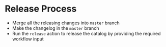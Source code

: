 # Release Process

- Merge all the releasing changes into `master` branch
- Make the changelog in the `master` branch
- Run the `release` action to release the catalog by providing the required workflow input
